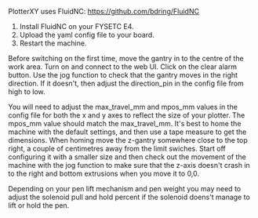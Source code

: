 PlotterXY uses FluidNC: https://github.com/bdring/FluidNC

1. Install FluidNC on your FYSETC E4.
2. Upload the yaml config file to your board.
3. Restart the machine.

Before switching on the first time, move the gantry in to the centre of the work area. Turn on and connect to the web UI. Click on the clear alarm button. Use the jog function to check that the gantry moves in the right direction. If it doesn't, then adjust the direction_pin in the config file from high to low.

You will need to adjust the max_travel_mm and mpos_mm values in the config file for both the x and y axes to reflect the size of your plotter. The mpos_mm value should match the max_travel_mm. It's best to home the machine with the default settings, and then use a tape measure to get the dimensions. When homing move the z-gantry somewhere close to the top right, a couple of centimetres away from the limit swiches. Start off configuring it with a smaller size and then check out the movement of the machine with the jog function to make sure that the z-axis doesn't crash in to the right and bottom extrusions when you move it to 0,0.

Depending on your pen lift mechanism and pen weight you may need to adjust the solenoid pull and hold percent if the solenoid doens't manage to lift or hold the pen.
